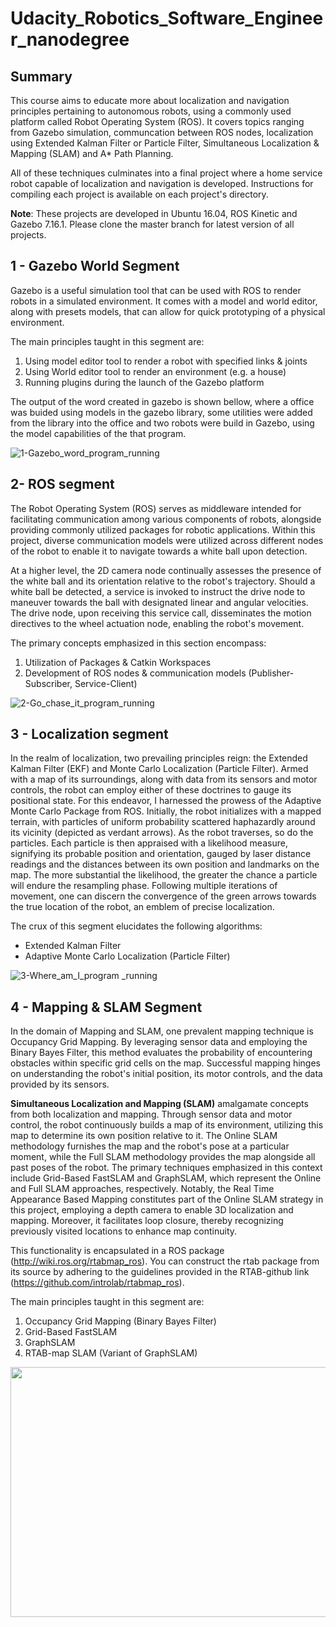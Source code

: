 # Udacity_Robotics_Software_Engineer_nanodegree

## Summary
This course aims to educate more about localization and navigation principles pertaining to autonomous robots, 
using a commonly used platform called Robot Operating System (ROS). It covers topics ranging from Gazebo simulation, 
communcation between ROS nodes, localization using Extended Kalman Filter or Particle Filter, Simultaneous 
Localization & Mapping (SLAM) and A* Path Planning. 

All of these techniques culminates into a final project where a home service robot capable of localization and navigation 
is developed. Instructions for compiling each project is available on each project's directory.

**Note**: These projects are developed in Ubuntu 16.04, ROS Kinetic and Gazebo 7.16.1. Please clone the master branch for 
latest version of all projects. 

## 1 - Gazebo World Segment
Gazebo is a useful simulation tool that can be used with ROS to render robots in a simulated environment. 
It comes with a model and world editor, along with presets models, that can allow for quick prototyping of a physical environment.

The main principles taught in this segment are:

1. Using model editor tool to render a robot with specified links & joints
2. Using World editor tool to render an environment (e.g. a house)
3. Running plugins during the launch of the Gazebo platform

The output of the word created in gazebo is shown bellow, where a office was buided using models in the gazebo library, some 
utilities were added from the library into the office and two robots were build in Gazebo, using the model capabilities of the 
that program.

![1-Gazebo_word_program_running](https://github.com/Photon-einstein/Udacity_Robotics_Software_Engineer_nanodegree/assets/31144077/da5a7709-314e-4232-a2c4-efb8d68067c3)

## 2- ROS segment

The Robot Operating System (ROS) serves as middleware intended for facilitating communication among various components of robots, 
alongside providing commonly utilized packages for robotic applications. Within this project, diverse communication models were 
utilized across different nodes of the robot to enable it to navigate towards a white ball upon detection.

At a higher level, the 2D camera node continually assesses the presence of the white ball and its orientation relative to the robot's 
trajectory. Should a white ball be detected, a service is invoked to instruct the drive node to maneuver towards the ball with 
designated linear and angular velocities. The drive node, upon receiving this service call, disseminates the motion directives to the 
wheel actuation node, enabling the robot's movement.

The primary concepts emphasized in this section encompass:
1. Utilization of Packages & Catkin Workspaces
2. Development of ROS nodes & communication models (Publisher-Subscriber, Service-Client)

![2-Go_chase_it_program_running](https://github.com/Photon-einstein/Udacity_Robotics_Software_Engineer_nanodegree/assets/31144077/0c8939dd-e18f-4f93-93df-3cafb77c92e1)

## 3 - Localization segment
In the realm of localization, two prevailing principles reign: the Extended Kalman Filter (EKF) and Monte Carlo Localization (Particle Filter). 
Armed with a map of its surroundings, along with data from its sensors and motor controls, the robot can employ either of these doctrines to 
gauge its positional state. For this endeavor, I harnessed the prowess of the Adaptive Monte Carlo Package from ROS. Initially, the robot initializes 
with a mapped terrain, with particles of uniform probability scattered haphazardly around its vicinity (depicted as verdant arrows). 
As the robot traverses, so do the particles. Each particle is then appraised with a likelihood measure, signifying its probable position and orientation, 
gauged by laser distance readings and the distances between its own position and landmarks on the map. The more substantial the likelihood, 
the greater the chance a particle will endure the resampling phase. Following multiple iterations of movement, one can discern the convergence of the 
green arrows towards the true location of the robot, an emblem of precise localization.

The crux of this segment elucidates the following algorithms:
- Extended Kalman Filter
- Adaptive Monte Carlo Localization (Particle Filter)

![3-Where_am_I_program _running](https://github.com/Photon-einstein/Udacity_Robotics_Software_Engineer_nanodegree/assets/31144077/9be35363-3a0e-400b-8abe-685ed4e86920)

## 4 - Mapping & SLAM Segment

In the domain of Mapping and SLAM, one prevalent mapping technique is Occupancy Grid Mapping. 
By leveraging sensor data and employing the Binary Bayes Filter, this method evaluates the 
probability of encountering obstacles within specific grid cells on the map. 
Successful mapping hinges on understanding the robot's initial position, its motor controls, 
and the data provided by its sensors.

**Simultaneous Localization and Mapping (SLAM)** amalgamate concepts from both localization and mapping. 
Through sensor data and motor control, the robot continuously builds a map of its environment, 
utilizing this map to determine its own position relative to it. The Online SLAM methodology furnishes 
the map and the robot's pose at a particular moment, while the Full SLAM methodology provides the map 
alongside all past poses of the robot. The primary techniques emphasized in this context include Grid-Based 
FastSLAM and GraphSLAM, which represent the Online and Full SLAM approaches, respectively. 
Notably, the Real Time Appearance Based Mapping constitutes part of the Online SLAM strategy in this project, 
employing a depth camera to enable 3D localization and mapping. Moreover, it facilitates loop closure, 
thereby recognizing previously visited locations to enhance map continuity.

This functionality is encapsulated in a ROS package (http://wiki.ros.org/rtabmap_ros). 
You can construct the rtab package from its source by adhering to the guidelines provided in the RTAB-github 
link (https://github.com/introlab/rtabmap_ros).

The main principles taught in this segment are: 
1) Occupancy Grid Mapping (Binary Bayes Filter)
2) Grid-Based FastSLAM
3) GraphSLAM
4) RTAB-map SLAM (Variant of GraphSLAM)

<img src="0-Media/4-Map_my_world_program_running.gif" width="900" height="400" />
